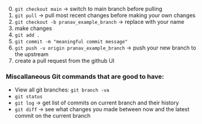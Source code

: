 0. `git checkout main` -> switch to main branch before pulling
1. `git pull` -> pull most recent changes before making your own changes
2. `git checkout -b pranav_example_branch` -> replace with your name 
3. make changes 
4. `git add .`
5. `git commit -m "meaningful commit message"`
6. `git push -u origin pranav_example_branch` -> push your new branch to the upstream
7. create a pull request from the github UI

### Miscallaneous Git commands that are good to have:

- View all git branches: `git branch -va`
- `git status`
- `git log` -> get list of commits on current branch and their history
- `git diff` -> see what changes you made between now and the latest commit on the current branch
